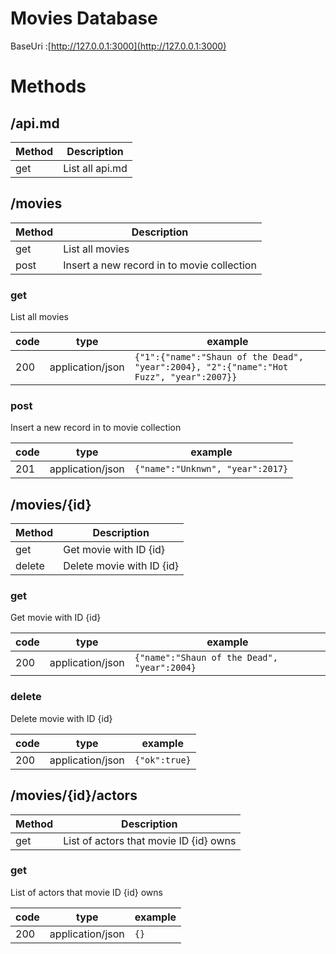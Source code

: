 # Movies Database
BaseUri :[http://127.0.0.1:3000](http://127.0.0.1:3000)

# Methods
## /api.md
Method | Description
-------|------------
get | List all api.md

## /movies
Method | Description
-------|------------
get | List all movies
post | Insert a new record in to movie collection

### get
List all movies

code | type | example
-----|------|--------
200 |application/json | ```{"1":{"name":"Shaun of the Dead", "year":2004}, "2":{"name":"Hot Fuzz", "year":2007}}```

### post
Insert a new record in to movie collection

code | type | example
-----|------|--------
201 |application/json | ```{"name":"Unknwn", "year":2017}```

## /movies/{id}
Method | Description
-------|------------
get | Get movie with ID {id}
delete | Delete movie with ID {id}

### get
Get movie with ID {id}

code | type | example
-----|------|--------
200 |application/json | ```{"name":"Shaun of the Dead", "year":2004}```

### delete
Delete movie with ID {id}

code | type | example
-----|------|--------
200 |application/json | ```{"ok":true}```

## /movies/{id}/actors
Method | Description
-------|------------
get | List of actors that movie ID {id} owns

### get
List of actors that movie ID {id} owns

code | type | example
-----|------|--------
200 |application/json | ```{}```
